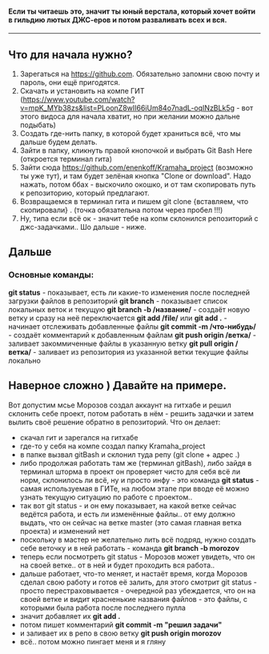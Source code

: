 #### Если ты читаешь это, значит ты юный верстала, который хочет войти в гильдию лютых ДЖС-еров и потом разваливать всех и вся.
________________________________________

## Что для начала нужно?

1. Зарегаться на https://github.com. Обязательно запомни свою почту и пароль, они ещё пригодятся.
2. Скачать и установить на компе ГИТ (https://www.youtube.com/watch?v=mpK_MYb38zs&list=PLoonZ8wII66iUm84o7nadL-oqINzBLk5g - вот этого видоса для начала хватит, но при желании можно дальне подыбать)
3. Создать где-нить папку, в которой будет храниться всё, что мы дальше будем делать.
4. Зайти в папку, кликнуть правой кнопочкой и выбрать Git Bash Here (откроется терминал гита)
5. Зайти сюда https://github.com/enenkoff/Kramaha_project (возможно ты уже тут), и там будет зелёная кнопка "Clone or download". Надо нажать, потом ббах - выскочило окошко, и от там скопировать путь к репозиторию, который предлагают.
6. Возвращаемся в терминал гита и пишем git clone {вставляем, что скопировали} . (точка обязательна потом через пробел !!!)
7. Ну, типа если всё ок - значит тебе на копм склонился репозиторий с джс-задачками.. Шо дальше - ниже.

## Дальше

### Основные команды:
**git status** - показывает, есть ли какие-то изменения после последней загрузки файлов в репозиторий
**git branch** - показывает список локальных веток и текущую
**git branch -b /название/** - создаёт новую ветку и сразу на неё переключается
**git add /file/** или **git add .** - начинает отслеживать добавленные файлы
**git commit -m /что-нибудь/** - создаёт комментарий к добавленным файлам
**git push origin /ветка/** - заливает закоммиченные файлы в указанную ветку
**git pull origin /ветка/** - заливает из репозитория из указанной ветки текущие файлы локально

## Наверное сложно ) Давайте на примере.

Вот допустим мсье Морозов создал аккаунт на гитхабе и решил склонить себе проект, потом работать в нём - решить задачки и затем вылить своё решение обратно в репозиторий. Что он делает:
- скачал гит и зарегался на гитхабе
- где-то у себя на компе создал папку Kramaha_project
- в папке вызвал gitBash и склонил туда репу (git clone + адрес .)
- либо продолжая работать там же (терминал gitBash), либо зайдя в терминал шторма в проект он проверяет чисто для себя всё ли норм, склонилось ли всё, ну и просто инфу - это команда **git status** - самая используемая в ГИТе, на любом этапе при вводе её можно узнать текущую ситуацию по работе с проектом..
- так вот git status - и он ему показывает, на какой ветке сейчас ведётся работа, и есть ли изменённые файлы.. от ему должно выдать, что он сейчас на ветке master (это самая главная ветка проекта) и изменений нет
- поскольку в мастер не желательно лить всё подряд, нужно создать себе веточку и в ней работать - команда **git branch -b morozov**
- теперь если посмотреть git status - Морозов может увидеть, что он на своей ветке.. от в ней и будет проходить вся работа..
- дальше работает, что-то меняет, и настаёт время, когда Морозов сделал свою работу и готов её залить, для этого смотрит git status - просто перестраховывается - очередной раз убеждается, что он на своей ветке и видит красненькие названия файлов - это файлы, с которыми была работа после последнего пулла
- значит добавляет их **git add .**
- потом пишет комментарий **git commit -m "решил задачи"**
- и заливает их в репо в свою ветку **git push origin morozov**
- всё.. потом можно пингает меня и я гляну
